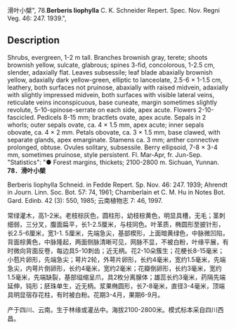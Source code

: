 滑叶小檗",
78.**Berberis liophylla** C. K. Schneider Repert. Spec. Nov. Regni Veg. 46: 247. 1939.",

## Description
Shrubs, evergreen, 1-2 m tall. Branches brownish gray, terete; shoots brownish yellow, sulcate, glabrous; spines 3-fid, concolorous, 1-2.5 cm, slender, adaxially flat. Leaves subsessile; leaf blade abaxially brownish yellow, adaxially dark yellow-green, elliptic to lanceolate, 2.5-6 × 1-1.5 cm, leathery, both surfaces not pruinose, abaxially with raised midvein, adaxially with slightly impressed midvein, both surfaces with visible lateral veins, reticulate veins inconspicuous, base cuneate, margin sometimes slightly revolute, 5-10-spinose-serrate on each side, apex acute. Flowers 2-10-fascicled. Pedicels 8-15 mm; bractlets ovate, apex acute. Sepals in 2 whorls; outer sepals ovate, ca. 4 × 1.5 mm, apex acute; inner sepals obovate, ca. 4 × 2 mm. Petals obovate, ca. 3 × 1.5 mm, base clawed, with separate glands, apex emarginate. Stamens ca. 3 mm; anther connective prolonged, obtuse. Ovules solitary, subsessile. Berry ellipsoid, 7-8 × 3-4 mm, sometimes pruinose, style persistent. Fl. Mar-Apr, fr. Jun-Sep.
  "Statistics": "● Forest margins, thickets; 2100-2800 m. Sichuan, Yunnan.
**78．滑叶小檗**

Berberis liophylla Schneid. in Fedde Repert. Sp. Nov. 46: 247. 1939; Ahrendt in Journ. Linn. Soc. Bot. 57: 74, 1961; Chamberlain et C. M. Hu in Notes Bot. Gard. Edinb. 42 (3): 550, 1985; 云南植物志 7: 46, 1997.

常绿灌木，高1-2米。老枝棕灰色，圆柱形，幼枝棕黄色，明显具槽，无毛；茎刺细弱，三分叉，腹面扁平，长1-2.5厘米，与枝同色。叶革质，椭圆形至披针形，长2.5-6厘米，宽1-1. 5厘米，先端急尖，基部楔形，上面暗黄绿色，中脉微凹陷，背面棕黄色，中脉隆起，两面侧脉清晰可见，网脉不显，不被白粉，叶缘平展，有时微向背面反卷，每边具5-10刺齿；近无柄。花2-10朵簇生；花梗长8-15毫米；小苞片卵形，先端急尖；萼片2轮，外萼片卵形，长约4毫米，宽约1.5毫米，先端急尖，内萼片倒卵形，长约4毫米，宽约2毫米；花瓣倒卵形，长约3毫米，宽约1.5毫米，先端缺裂，基部缢缩呈爪，具2枚分离腺体；雄蕊长约3毫米，药隔先端延伸，钝形；胚珠单生，近无柄。浆果椭圆形，长7-8毫米，直径3-4毫米，顶端具明显宿存花柱，有时被白粉。花期3-4月，果期6-9月。

产于四川、云南。生于林缘或灌丛中。海拔2100-2800米。模式标本采自四川西昌。
